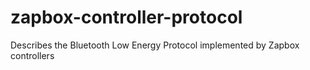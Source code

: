 # zapbox-controller-protocol
Describes the Bluetooth Low Energy Protocol implemented by Zapbox controllers
